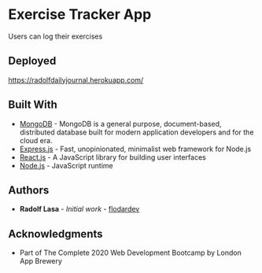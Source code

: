 # Exercise Tracker App

Users can log their exercises

## Deployed

https://radolfdailyjournal.herokuapp.com/

## Built With

* [MongoDB](https://www.mongodb.com/) - MongoDB is a general purpose, document-based, distributed database built for modern application developers and for the cloud era.
* [Express.js](https://reactjs.org/) - Fast, unopinionated, minimalist web framework for Node.js
* [React.js](https://reactjs.org/) - A JavaScript library for building user interfaces
* [Node.js](https://reactjs.org/) - JavaScript runtime

## Authors

* **Radolf Lasa** - *Initial work* - [flodardev](https://github.com/flodardev)


## Acknowledgments

* Part of The Complete 2020 Web Development Bootcamp by London App Brewery
